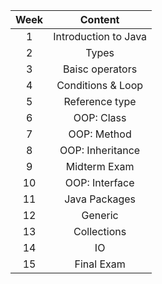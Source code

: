 |Week|Content|
|:---:|:---:|
| 1 | Introduction to Java |
| 2 |	Types |
| 3 | Baisc operators |
| 4 |	Conditions & Loop |
| 5 |	Reference type |
| 6 |	OOP: Class |
| 7 |	OOP: Method |
| 8 |	OOP: Inheritance |
| 9 | Midterm Exam |
| 10 | OOP: Interface |
| 11 | Java Packages |
| 12 | Generic |
| 13 | Collections |
| 14 | IO |
| 15 | Final Exam |